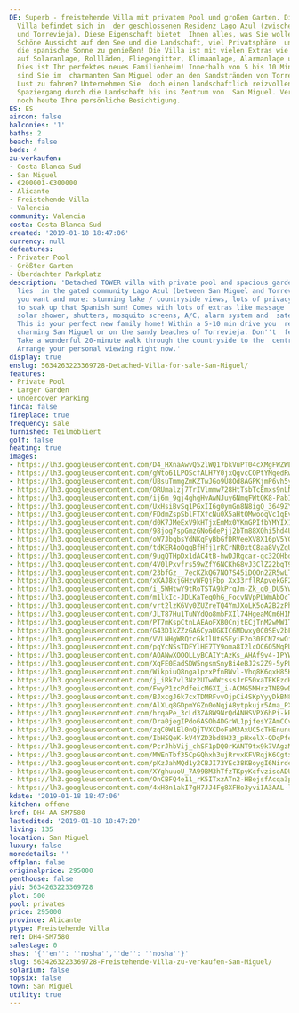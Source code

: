 ```yaml
---
DE: Superb - freistehende Villa mit privatem Pool und großem Garten. Diese wunderschöne
  Villa befindet sich in  der geschlossenen Residenz Lago Azul (zwischen San Miguel
  und Torrevieja). Diese Eigenschaft bietet  Ihnen alles, was Sie wollen und mehr.
  Schöne Aussicht auf den See und die Landschaft, viel Privatsphäre  und Platz, um
  die spanische Sonne zu genießen! Die Villa ist mit vielen Extras wie Massageduschen,  Außendusche
  auf Solaranlage, Rollläden, Fliegengitter, Klimaanlage, Alarmanlage und Satellitenschüssel  verkauft.
  Dies ist Ihr perfektes neues Familienheim! Innerhalb von 5 bis 10 Minuten Fahrt
  sind Sie im  charmanten San Miguel oder an den Sandstränden von Torrevieja. Keine
  Lust zu fahren? Unternehmen Sie  doch einen landschaftlich reizvollen 20-minütigen
  Spaziergang durch die Landschaft bis ins Zentrum von  San Miguel. Vereinbaren Sie
  noch heute Ihre persönliche Besichtigung.
ES: ES
aircon: false
balconies: '1'
baths: 2
beach: false
beds: 4
zu-verkaufen:
- Costa Blanca Sud
- San Miguel
- €200001-€300000
- Alicante
- Freistehende-Villa
- Valencia
community: Valencia
costa: Costa Blanca Sud
created: '2019-01-18 18:47:06'
currency: null
defeatures:
- Privater Pool
- Größter Garten
- Überdachter Parkplatz
description: 'Detached TOWER villa with private pool and spacious garden. This beauty
  lies  in the gated community Lago Azul (between San Miguel and Torrevieja) - offering  everything
  you want and more: stunning lake / countryside views, lots of privacy  and space
  to soak up that Spanish sun! Comes with lots of extras like massage  showers, outdoor
  solar shower, shutters, mosquito screens, A/C, alarm system and  satellite dish.
  This is your perfect new family home! Within a 5-10 min drive you  re standing in
  charming San Miguel or on the sandy beaches of Torrevieja. Don''t  feel like driving?
  Take a wonderful 20-minute walk through the countryside to the  centre of San Miguel.
  Arrange your personal viewing right now.'
display: true
enslug: 5634263223369728-Detached-Villa-for-sale-San-Miguel/
features:
- Private Pool
- Larger Garden
- Undercover Parking
finca: false
fireplace: true
frequency: sale
furnished: Teilmöbliert
golf: false
heating: true
images:
- https://lh3.googleusercontent.com/D4_HXnaAwvQ52lWQ17bkVuPT04cXMgFWZWLTAvdEzq3zKju5FPKIID3CkiIqnLKUYH-miS2MLXIJV4k0Ue-s8Q=w640-rj-e30-l100
- https://lh3.googleusercontent.com/gWto61LPOScfALH7Y0jxQgvcCOPtYMqedRwHwsQNOvgPN5wN_Wz6CjbFhEZDLAnGiijYsM7s_9uM8tm1I7Xa=w640-rj-e30-l100
- https://lh3.googleusercontent.com/UBsuTmmgZmKZTwJGo9U8Od8AGPKjmP6vh5yct0aHNnVH2dUAV7QzBlBK2TA_7yhXZKykjruFNUET40oAx5U0=w640-rj-e30-l100
- https://lh3.googleusercontent.com/ORUmalzj7TrIVlmmw728HtTsbTcEmxs9nLN1jsohIdj5Wqxwe0Jfwadvrh5m7Ppsl9uoKASH-Ra_UJoossn-=w640-rj-e30-l100
- https://lh3.googleusercontent.com/ij6m_9gj4ghgHvAwNJuy6NmqFWtQK8-PabIRmBn7TkjoF3Ehay_juyL_p6IpPAl4q1QnVogJmyFIaF4uv1A=w640-rj-e30-l100
- https://lh3.googleusercontent.com/UxHsiBvSq1PGxII6g0ymGn8N8igQ_3649ZYA6nqWMy2A-CPR4RMrPmH7bmAqafH4V8ibIc2rjepkGIAFfx7B=w640-rj-e30-l100
- https://lh3.googleusercontent.com/FDdmZspSblFTXfcNu0X5aHtOMwooqVc1qEvxAvPA6TpiIwjbwKG1GZ_TASXFbMe_KD-QixttXVq4SmguYM5X=w640-rj-e30-l100
- https://lh3.googleusercontent.com/d0K7JMeExV9kHTjxEmMx0YKmGPIfbYMYIX14c9t-YgLJUMcLP5jYnBa7Mr755kzp6G5rWwSLwf9JrghtSTFdBg=w640-rj-e30-l100
- https://lh3.googleusercontent.com/98jog7spGmzGNo6dePjj2bTm88XQhi5hd4UIHcRVNt-DxyerX8bCKXapACcqHVtU-2rhjwvxEds7B3q7YM-T=w640-rj-e30-l100
- https://lh3.googleusercontent.com/oW7JbqbsYdNKqFyBbGfDRVeeXV8X16pV5YGzp4BQcp9N2nQLD27sNN7uberOy7m_Fl8d7zXgcMiREOdw5bjXrg=w640-rj-e30-l100
- https://lh3.googleusercontent.com/tdKER4oOqqBfHfj1rRCrNR0xtC8aa8VyZqU6HbQv0pwHOMvP8iWvDCLfO4XZKZCX8z-ljdgtTzpIKrcia-TK=w640-rj-e30-l100
- https://lh3.googleusercontent.com/9ugQTHpDx1dAC4tB-hwDJRgcar-qc32QHbdMr74eCL3qOcTw1sYhb7xeu7Wgk_OOzjo9MVuyVqQ0aR3RjWxWqA=w640-rj-e30-l100
- https://lh3.googleusercontent.com/4V0lPxvfrs59wZfY6NCKhG8vJ3ClZ22bqT9CzUCgV_Ow4LzqKVglhFi_i0cOwHfHAdPkP1pdfaFwh6H4taVGNg=w640-rj-e30-l100
- https://lh3.googleusercontent.com/23bfGz__7ecKZkQG7NO7S45iDQOn2ZR5wLTtVlKQElM76WgmssNpyh_MHCRvvHAjswEeZUeFM-XdEf1nEjHFOw=w640-rj-e30-l100
- https://lh3.googleusercontent.com/xKAJ8xjGHzvWFQjFbp_Xx33rflRApvekGF2Bcfrk2mxw22ymxQbnIXwj-mtKFRleR6V2H3L266DPngJEFfY=w640-rj-e30-l100
- https://lh3.googleusercontent.com/i_5WHtwY9tRoTSTA9kPrqJm-Zk_q0_DU5Yw9q5WbBMenGkLXNjbjGUgJ21-LGoReRChnFgIHTcNfW_kXqbyf=w640-rj-e30-l100
- https://lh3.googleusercontent.com/m1lkIc-JDLKaTeqOhG_FocvNVpPLWmAbOcTwgfxj_Kfv6d-xVTtoY-5AoZUAEuIxBXtG19ESQthi6bdJcJk=w640-rj-e30-l100
- https://lh3.googleusercontent.com/vrt2lzK6Vy0ZUZreTQ4YmJXoLK5oA2B2zPhFMlrj_QlhlDno3Arlg9ynjx1T2yVSYcT-IUcl95mlKbfX1xs9=w640-rj-e30-l100
- https://lh3.googleusercontent.com/JLT87Hu1TuNYdQo8mbFXIl74HgeaMCm6H1MGVLhfqdhCtYCpSUS-VnCcRiOJtGBLAWb6X-4ACvI_ol6xlC8=w640-rj-e30-l100
- https://lh3.googleusercontent.com/PT7mKspCtnLAEAoFXB0CnjtECjTnM2wMW1TZdousKcmgs3PGk7I0LQA9aKMxVwgsy-F8l1PGyLrT9VqMWw=w640-rj-e30-l100
- https://lh3.googleusercontent.com/G43D1kZZzGA6CyaUGKIC6MDwxy0C0SEv2bFW6wkbNiMk-l3v5Fmy62xldERNomBpL123zoqLLU8oLGfPbYnj=w640-rj-e30-l100
- https://lh3.googleusercontent.com/VVLNHgWRQtcGkIlUtGSFyiE2o30FCN7swOithg2k-rTYJxPjBETC02uFn2XhDoinw0RGds6o3166pzvL6nA=w640-rj-e30-l100
- https://lh3.googleusercontent.com/pqYcNSsTDFYlHE7TY9oma8I2lcOC6O5MqPU5_sCW7EKvKfXWUs-qowwA9t9X2AHyhLUeQ8eK1BV4F7QIOA=w640-rj-e30-l100
- https://lh3.googleusercontent.com/AOANwXOOOLLyBCAIYtAzKs_AHAf9v4-IPYW4WxCW_F12I2N2XBxlP-RTSQXTgXXons7FasAIS3TTD7vEFLU=w640-rj-e30-l100
- https://lh3.googleusercontent.com/XqFE0EadSDW5ngsmSnyBi4eBJ2s2Z9-5yPUmQeIjAdcMh2ABbGwM2QQumygRMEglHFL25P0bJxxP3dYFHOiV2Q=w640-rj-e30-l100
- https://lh3.googleusercontent.com/WikpiuQ8nga1pzxPfnBWvl-Vhq8K6qxH85KEVTEdRXz_Cm3jCCJ0-8hRjS9r6AR7JkvAVCCZf40Pu9zvYhfn=w640-rj-e30-l100
- https://lh3.googleusercontent.com/j_iRk7vl3Nz2UTwdWtsssJrF50xaTEKEzdHZki3ldmQ_gtjO57xqPSqDWt4klUx8kpia0UD3HbFxnOdo3gsX=w640-rj-e30-l100
- https://lh3.googleusercontent.com/FwyP1zcPdfeicM6XI_i-ACMG5MHrzTNB9wDFKifpEnieIETJi96PGf2-uZ_cqHHoNTZA0x3GBk6T7V5-Hho=w640-rj-e30-l100
- https://lh3.googleusercontent.com/BJxcgJ6k7cxTDMRFvvOjpCi4SKpYyyDkBN8bBJeupazjVaM7RfDh6RqmFPSUZQ0JE4kTHd_q3QyOZIMP5aE=w640-rj-e30-l100
- https://lh3.googleusercontent.com/AlXLq8GDpmYGZn0oNqjA8ytpkujr5Ama_PXNJpGYXoVi66EsLUPaRukfxxIEZKZs6SATcpk3N-j0fX1s7q6hyA=w640-rj-e30-l100
- https://lh3.googleusercontent.com/hrqaPe_3cLd3ZA8W9NrQd4NHSVPX6hPi-kRxur7iwddpEIqtH85fc3BnjsnXqSbIga9YxZBuxT3LmYjtBx0p=w640-rj-e30-l100
- https://lh3.googleusercontent.com/Dra0jegIPdo6ASOh4DGrWL1pjfesYZAmCCvI86FiqdRrcRCMCogNLo0ItbEdHuLZV98SheC7CYntIaDDvbCh=w640-rj-e30-l100
- https://lh3.googleusercontent.com/zqC0W1El0nQjTVXCDoFaM3AxUC5cTHEnunus_mhrb5nYmJ81ranpihuOrRhAbtIkMLMBWoPUVQTA5PyYeRcp=w640-rj-e30-l100
- https://lh3.googleusercontent.com/IbHSQeK-kV4YZD3bd8H33_pHxelX-QDqPfelPAKbCxPodJYSYvRnA3vUYj4pH2IeL_Wma5U7KKIB6M66dGrG=w640-rj-e30-l100
- https://lh3.googleusercontent.com/PcrJhbVij_chSF1pDQ0rKANT9tx9k7VAgzMFfLqWvOyS0IFjslESCqj_YDjWexk_KhwppbyNpO2UAUXAzJWW=w640-rj-e30-l100
- https://lh3.googleusercontent.com/MWEnTbf35CpGQhxh3ujRrvxKFVRqjK6Cgtx9MPmyGfizHz3p4BlzFJKfQCtw6huJa_xLGLnrWu7NBwnJooJZ=w640-rj-e30-l100
- https://lh3.googleusercontent.com/pKzJahMQd1y2CBJI73YEc38KBoygI6NirdetkDwYj2-lIrvhnEtuPb1WtBy8t6kz9zG8aifiMXcfkrm6ox0B=w640-rj-e30-l100
- https://lh3.googleusercontent.com/XYghuuoU_7A99BM3hTfzTKpyKcfvzisoADUZj_HDuowAW7T6OsDSHhBrqRGAJETxKHpaJpAqsYh10F4jv5c=w640-rj-e30-l100
- https://lh3.googleusercontent.com/OnCBFQ4e11_rK5ITxzATn2-HBejsfAcqa3p0c_v4VBOUj9CZ87wsywRXYeSAWu2sJV8S5zWhnbY0y6Aexh3w=w640-rj-e30-l100
- https://lh3.googleusercontent.com/4xH8n1akI7gH7JJ4Fg8XFHo3yviIA3AAL-lT0b5omt2XAvEtnVjdJxNmfCr_FuOY4vsoi5MOMRtbqIqHfRoL=w640-rj-e30-l100
kdate: '2019-01-18 18:47:06'
kitchen: offene
kref: DH4-AA-SM7580
lastedited: '2019-01-18 18:47:20'
living: 135
location: San Miguel
luxury: false
moredetails: ''
offplan: false
originalprice: 295000
penthouse: false
pid: 5634263223369728
plot: 500
pool: privates
price: 295000
province: Alicante
ptype: Freistehende Villa
ref: DH4-SM7580
salestage: 0
shas: '{''en'': ''nosha'',''de'': ''nosha''}'
slug: 5634263223369728-Freistehende-Villa-zu-verkaufen-San-Miguel/
solarium: false
topsix: false
town: San Miguel
utility: true
---
```


